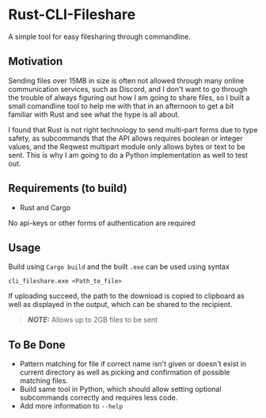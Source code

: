 # Rust-CLI-Fileshare
A simple tool for easy filesharing through commandline.

## Motivation
Sending files over 15MB in size is often not allowed through many online communication services, such as Discord, and I don't want to go through the trouble of always figuring out how I am going to share files, so I built a small comandline tool to help me with that in an afternoon to get a bit familiar with Rust and see what the hype is all about.

I found that Rust is not right technology to send multi-part forms due to type safety, as subcommands that the API allows requires boolean or integer values, and the Reqwest multipart module only allows bytes or text to be sent. This is why I am going to do a Python implementation as well to test out. 

## Requirements (to build)

* Rust and Cargo

No api-keys or other forms of authentication are required

## Usage

Build using `Cargo build` and the built `.exe` can be used using syntax

`cli_fileshare.exe <Path_to_file>`

If uploading succeed, the path to the download is copied to clipboard as well as displayed in the output, which can be shared to the recipient.
> **_NOTE:_**  Allows up to 2GB files to be sent

## To Be Done

* Pattern matching for file if correct name isn't given or doesn't exist in current directory as well as picking and confirmation of possible matching files.
* Build same tool in Python, which should allow setting optional subcommands correctly and requires less code.
* Add more information to `--help`

